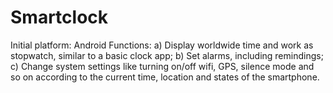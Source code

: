 # Smartclock
Initial platform: Android
Functions:  a) Display worldwide time and work as stopwatch, similar to a basic clock app;
            b) Set alarms, including remindings;
            c) Change system settings like turning on/off wifi, GPS, silence mode and so on according to the current time, location and states of the smartphone.

